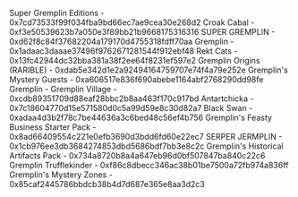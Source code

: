 Super Gremplin Editions - 0x7cd73533f99f034fba9bd66ec7ae9cea30e268d2
Croak Cabal - 0xf3e50539623b7a050e3f89bb21b9668175316316
SUPER GREMPLIN - 0xd62f8c84f37682204a179170d4755318fdff70aa
Gremplin - 0x1adaac3daaae37496f9762671281544f912ebf48
Rekt Cats - 0x13fc42944dc32bba381a38f2ee64f8231ef597e2
Gremplin Origins (RARIBLE) - 0xdab5e342d1e2a92494164759707e74f4a79e252e
Gremplin's Mystery Guests - 0xa606517e836f690abebe1164abf2768290dd98fe
Gremplin - Gremplin Village - 0xcdb89351709d88eaf28bbc2b8aa463f170c917bd
Antartchicka - 0x7c18604770d15e571580d0c5a99d59e8c30d82a7
Black Swan - 0xadaa4d3b2f78c7be44636a3c6bed48c56ef4b756
Gremplin's Feasty Business Starter Pack - 0x8ad66409554c221e0efb3690d3bdd6fd60e22ec7
SERPER JERMPLIN - 0x1cb976ee3db3684274853dbd5686bdf7bb3e8c2c
Gremplin's Historical Artifacts Pack - 0x734a8720b8a4a647eb96d0bf507847ba840c22c6
Gremplin Trufflekinder - 0xf86c8dbecc346ac38b01be7500a72fb974a836ff
Gremplin's Mystery Zones - 0x85caf2445786bbdcb38b4d7d687e365e8aa3d2c3